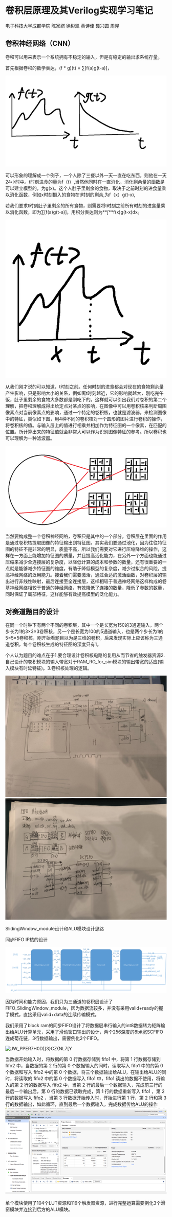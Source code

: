 # 卷积层原理及其Verilog实现学习笔记

电子科技大学成都学院 陈家祺 徐彬凯 黄诗佳 聂兴圆 周惺 

## 卷积神经网络（CNN）

卷积可以用来表示一个系统拥有不稳定的输入，但是有稳定的输出求系统存量。

首先根据卷积的数学表达，(f \* g)(t) = ∑\[f(a)g(t-a)\]，

![1](media/image1.png)

可以形象的理解成一个例子，一个人除了三餐以外一天一直在吃东西，则他在一天24小时中。t时刻进食的量为f（t）,当然他同时在一直消化，消化剩余量的函数是可以建立模型的，为g(x)。这个人肚子里剩余的食物，取决于之前时刻的进食量乘以消化函数，例如x时刻摄入的食物在t时刻的剩余,为f（x）g(t-x),

若我们要求t时刻肚子里剩余的所有食物，则需要将t时刻之前所有时刻的进食量乘以消化函数，即为∑\[f(a)g(t-a)\]，用积分表达则为**∫**f(x)g(t-x)dx。

![1](media/image2.png)

从我们刚才说的可以知道，t时刻之前。任何时刻的进食都会对现在的食物剩余量产生影响，只是影响大小的关系，例如离t时刻越近，它的影响就越大，刚吃完午饭，肚子里剩余的食物大多数都是刚吃下的。这样就可以引出我们对卷积的第二个理解，把卷积理解成得出给定点对某点的影响，在图像中可以用卷积核来判断周围像素点对当前像素点的影响，通过一个特定的卷积核，也就是滤波器，来检测图像中的特征，类似如下图，用4种不同的卷积核对一个圆形的图片进行卷积的操作，将卷积核的值。与输入层上的值进行相乘并相加作为特征图的一个像素，在匹配的位置。所计算出来的特征值就会非常大可以作为识别图像特征的参考。所以卷积也可以理解为一种滤波器。

![2](media/image3.png)

当然要构成整一个卷积神经网络，卷积只是其中的一个部分，卷积层在里面的作用是通过卷积核提取图像的特征输出到特征图。其实我们要通过池化，因为往往特征图的特征不是非常的明显，质量不高，所以我们需要对它进行压缩降维的操作，这样在一方面上能增加特征图的质量，并且提高活化能力，在另外一个方面也能通过压缩来减少全连接层的复杂度，以降低计算的成本和参数的数量，还有很重要的一点就是能够减少特征图的维度，有助于降低模型的复杂度，减少过拟合的风险，提高神经网络的泛用能力。接着我们需要激活，通过合适的激活函数，对卷积层的输出进行非线性映射，最后连接至全连接层，这样相较于普通神经网络这样构成的卷基神经网络相较于普通的神经网络，有效降低了连接的数量，降低了参数的数量，同时保证了局部特征，这样能够有效提高模型的泛化能力。

## 对赛道题目的设计

在同一个时钟下有两个不同的卷积层，其中一个是长宽为150的3通道输入，两个步长为1的3×3×3卷积核，另一个是长宽为100的5通道输入，也是两个步长为1的5×5×5卷积核，刚开始看题目以为是三维的卷积，后来发现实际上应该称为三通道卷积，每个卷积核生成的特征图的深度只有1。

个人认为题目的难点在于1.要合理设计卷积核电路的复用从而节省的触发器资源2.自己设计的卷积模块的输入带宽对于RAM_RO_for_sim模块的输出带宽的适应(输入模块有时延特征)。3.卷积核处理的逻辑。

![qq_pic_merged_1694908176975](media/image4.jpeg)![IMG_20230917_074918](media/image5.jpeg)

SlidingWindow_module设计和ALU模块设计思路

同步FIFO IP核的设计

![](media/image6.png)

因为时间和能力原因，我们只为三通道的卷积层设计了FIFO_SlidingWindow_module，因为数据流较多，并没有采用valid+ready的握手模式，直接采用valid+data的连续传输模式。

我们采用了block ram的同步FIFO设计了将数据层串行输入的int8数据转为矩阵输出给ALU计算单元，采用了滑动窗口输出的设计，两个256深度的8bit宽SCFIFO连成菊花链，3行数据输出，需要例化2个FIFO。

![JW_PPER7H0D)\]3}CZ{NL7\[Y](media/image7.png)

当数据开始输入时，将数据的第 0 行数据存储到 fifo1 中，将第 1 行数据存储到 fifo2 中，当数据的第 2 行的第 0 个数据输入的同时，读取写入 fifo1 中的的第 0 个数据和写入 fifo2 中的第 0 个数据，将三个数据输出给ALU，在输出给ALU的同时，将读取的 fifo2 中的第 0 个数据写入 fifo1 中，fifo1 读出的数据不使用，将输入的第 2 行的数据写入 fifo2 中，当第 2 行的最后一个数据输入，完成前三行的最后一个输出后，第 0 行的数据已读取完成，第 1 行的数据重新写入 fifo1 ，第 2 行的数据写入 fifo2 ，当第 3 行数据开始传入时，开始进行第 1 行、第 2 行和第 3 行的数据输出，如此循环，直到最后一个数据输入，完成数据传给ALU的操作![%~MLA4_JWP244HJXT7C8D{A](media/image8.png)

单个模块使用了104个LUT资源和116个触发器资源，进行完整运算需要例化3个滑窗模块并连接到后方的ALU模块。
